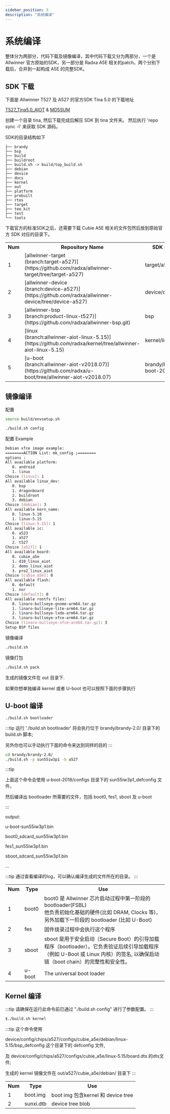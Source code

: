 ```yaml
---
sidebar_position: 3
description: "系统编译"
---
```


# 系统编译

整体分为两部分，代码下载及镜像编译，其中代码下载又分为两部分，一个是 Allwinner 官方原始的SDK，另一部分是 Radxa A5E 相关的patch，两个分别下载后，合并到一起构成 A5E 的完整SDK。

## SDK 下载

下面是 Allwinner T527 及 A527 的官方SDK Tina 5.0 的下载地址

[T527_Tina5.0_AIOT](https://mega.nz/file/w6o3jChY#_Kw6AGMk4EniIGsU0Zur3_0K4eI4pA26slvg7mFx0q8) & [MD5SUM](https://mega.nz/file/8n4D2J4C#6kzkRa-jj_XBZ0nyf3RI_8w8Jih5J7CBwuBFyJmMr_w)

创建一个目录 tina, 然后下载完成后解压 SDK 到 tina 文件夹。 然后执行 'repo sync -l' 来获取 SDK 源码。

SDK的目录结构如下

```
├── brandy
├── bsp
├── build
├── buildroot
├── build.sh -> build/top_build.sh
├── debian
├── device
├── docs
├── kernel
├── out
├── platform
├── prebuilt
├── rtos
├── target
├── tee_kit
├── test
└── tools

```

下载官方的标准SDK之后，还需要下载 Cubie A5E 相关的文件包然后放到原始官方 SDK 对应的目录下。

<table>
    <tr>
        <th> Num </th>
        <th> Repository Name	</th>
        <th> SDK Directory Path </th>
        <th> Description </th>
    </tr>
    <tr>
        <td>1</td>
        <td>[allwinner-target<br/>(branch:target-a527)](https://github.com/radxa/allwinner-target/tree/target-a527)</td>
        <td>target/a527	</td>
        <td>平台配置文件</td>
    </tr>
    <tr>
        <td>2</td>
        <td>[allwinner-device<br/>(branch:device-a527)](https://github.com/radxa/allwinner-device/tree/device-a527)</td>
        <td>device/config/chips/a527</td>
        <td>平台配置文件</td>
    </tr>
    <tr>
        <td>3</td>
        <td>[allwinner-bsp<br/>(branch:product-linux-t527)](https://github.com/radxa/allwinner-bsp.git)</td>
        <td>bsp</td>
        <td>BSP 相关修改</td>
    </tr>
    <tr>
        <td>4</td>
        <td>[linux<br/>(branch:allwinner-aiot-linux-5.15)](https://github.com/radxa/kernel/tree/allwinner-aiot-linux-5.15)</td>
        <td>kernel/linux-5.15</td>
        <td>Linux kernel source code <br/> patches: [Fix the boot issues caused by the mtd driver](https://mega.nz/file/Ay4wATIL#0Hf7iMAfcPA2YZQB9YlBere2LdYZZ2fSfqsolLrQ88I) </td>
    </tr>
    <tr>
        <td>5</td>
        <td>[u-boot<br/>(branch:allwinner-aiot-v2018.07)](https://github.com/radxa/u-boot/tree/allwinner-aiot-v2018.07)</td>
        <td>brandy/brandy-2.0/u-boot-2018/</td>
        <td>U-Boot source code</td>
    </tr>
</table>

## 镜像编译

配置

```bash
source build/envsetup.sh

./build.sh config
```

配置 Example

```bash
Debian xfce image example:
========ACTION List: mk_config ;========
options :
All available platform:
   0. android
   1. linux
Choice [linux]: 1
All available linux_dev:
   0. bsp
   1. dragonboard
   2. buildroot
   3. debian
Choice [debian]: 3
All available kern_name:
   0. linux-5.10
   1. linux-5.15
Choice [linux-5.15]: 1
All available ic:
   0. a523
   1. a527
   2. t527
Choice [a527]: 1
All available board:
   0. cubie_a5e
   1. d10_linux_aiot
   2. demo_linux_aiot
   3. pro2_linux_aiot
Choice [cubie_a5e]: 0
All available flash:
   0. default
   1. nor
Choice [default]: 0
All available rootfs files:
   0. linaro-bullseye-gnome-arm64.tar.gz
   1. linaro-bullseye-lite-arm64.tar.gz
   2. linaro-bullseye-lxde-arm64.tar.gz
   3. linaro-bullseye-xfce-arm64.tar.gz
Choice [linaro-bullseye-xfce-arm64.tar.gz]: 3
Setup BSP files
```

镜像编译

```bash
./build.sh

```

镜像打包

```bash
./build.sh pack
```

生成的镜像文件在 out 目录下.

如果你想单独编译 kernel 或者 U-boot 也可以按照下面的步骤执行

## U-boot 编译

```bash
./build.sh bootloader
```

:::tip
运行 './build.sh bootloader' 将会执行位于 brandy/brandy-2.0/ 目录下的 build.sh 脚本;

另外你也可以手动执行下面的命令来达到同样的目的
:::

```bash
cd brandy/brandy-2.0/
./build.sh -p sun55iw3p1 -b a527
```

:::tip

上面这个命令会使用 u-boot-2018/configs 目录下的 sun55iw3p1_defconfig 文件，

然后编译出 bootloader 所需要的文件，包括 boot0, fes1, sboot 及 u-boot

:::

output:

u-boot-sun55iw3p1.bin

boot0_sdcard_sun55iw3p1.bin

fes1_sun55iw3p1.bin

sboot_sdcard_sun55iw3p1.bin

...

:::tip
通过查看编译的log，可以确认编译生成的文件所在的目录。
:::

<table>
    <tr>
        <th> Num </th>
        <th> Type </th>
        <th> Use </th>
    </tr>
    <tr>
        <td>1</td>
        <td>boot0</td>
        <td>boot0 是 Allwinner 芯片启动过程中第一阶段的 bootloader(FSBL) <br/>
            他负责初始化基础的硬件(比如 DRAM, Clocks 等)，另外加载下一阶段的 bootloader (比如 U-Boot) </td>
    </tr>
    <tr>
        <td>2</td>
        <td>fes</td>
        <td> 固件烧录过程中会执行这个程序 </td>
    </tr>
    <tr>
        <td>3</td>
        <td>sboot</td>
        <td> sboot 是用于安全启动（Secure Boot）的引导加载程序（bootloader）。它负责验证后续引导加载程序（例如 U-Boot 或 Linux 内核）的签名, 以确保启动链（boot chain）的完整性和安全性。</td>
    </tr>
    <tr>
        <td> 4 </td>
        <td> u-boot</td>
        <td> The universal boot loader </td>
    </tr>
</table>

## Kernel 编译

:::tip
请确保在运行此命令前已通过 "./build.sh config" 进行了参数配置。
:::

```bash
$./build.sh kernel
```

:::tip
这个命令使用

device/config/chips/a527/configs/cubie_a5e/debian/linux-5.15/bsp_defconfig 这个目录下的 defconfig 文件,

及 device/config/chips/a527/configs/cubie_a5e/linux-5.15/board.dts 的dts文件;

生成的 kernel 镜像文件在 out/a527/cubie_a5e/debian/ 目录下
:::

<table>
    <tr>
        <th> Num </th>
        <th> Type </th>
        <th> Use </th>
    </tr>
    <tr>
        <td>1</td>
        <td>boot.img</td>
        <td>boot img 包含kernel 和 device tree</td>
    </tr>
        <tr>
        <td>2</td>
        <td>sunxi.dtb</td>
        <td>device tree blob</td>
    </tr>
</table>
